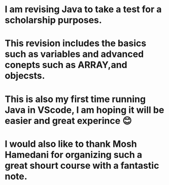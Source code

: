 # I am revising Java to take a test for a scholarship purposes.
# This revision includes the basics such as variables and advanced conepts such as ARRAY,and objecsts.
# This is also my first time running Java in VScode, I am hoping it will be easier and great experince 😊
# I would also like to thank Mosh Hamedani for organizing such a great shourt course with a fantastic note.